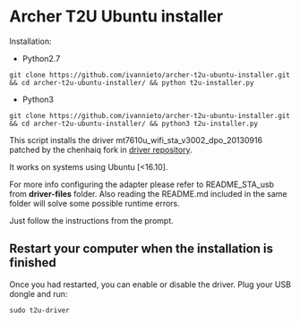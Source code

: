 
# Archer T2U Ubuntu installer

Installation:

* Python2.7
```
git clone https://github.com/ivannieto/archer-t2u-ubuntu-installer.git && cd archer-t2u-ubuntu-installer/ && python t2u-installer.py
```
* Python3
```
git clone https://github.com/ivannieto/archer-t2u-ubuntu-installer.git && cd archer-t2u-ubuntu-installer/ && python3 t2u-installer.py
```

This script installs the driver mt7610u_wifi_sta_v3002_dpo_20130916 patched by the chenhaiq fork in [driver repository](https://github.com/chenhaiq/mt7610u_wifi_sta_v3002_dpo_20130916).

It works on systems using Ubuntu [<16.10].

For more info configuring the adapter please refer to README_STA_usb from **driver-files** folder. Also reading the README.md included in the same folder will solve some possible runtime errors.

Just follow the instructions from the prompt.

## **Restart your computer when the installation is finished** 

Once you had restarted, you can enable or disable the driver. Plug your USB dongle and run:

```
sudo t2u-driver
```

